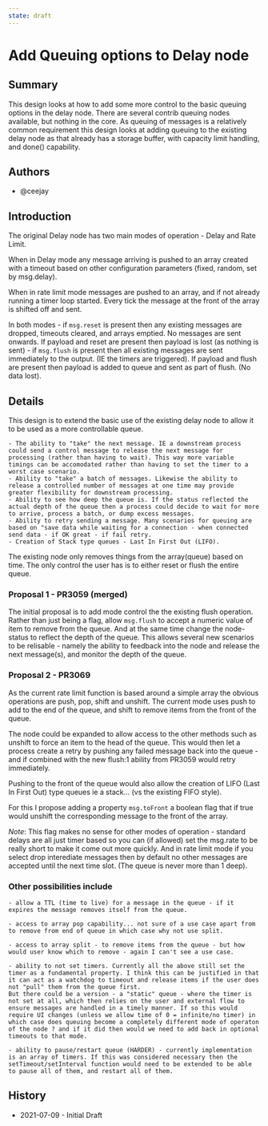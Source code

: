 ```yaml
---
state: draft
---
```


# Add Queuing options to Delay node

## Summary

This design looks at how to add some more control to the basic queuing options in the delay node.
There are several contrib queuing nodes available, but nothing in the core. As queuing of messages is a relatively common requirement this design looks at adding queuing to the existing delay node as that already has a storage buffer, with capacity limit handling, and done() capability.

## Authors

 - @ceejay

## Introduction

The original Delay node has two main modes of operation - Delay and Rate Limit.

When in Delay mode any message arriving is pushed to an array created with a timeout based on other configuration parameters (fixed, random, set by msg.delay).

When in rate limit mode messages are pushed to an array, and if not already running a timer loop started. Every tick the message at the front of the array is shifted off and sent.

In both modes
    - if `msg.reset` is present then any existing messages are dropped, timeouts cleared, and arrays emptied. No messages are sent onwards. If payload and reset are present then payload is lost (as nothing is sent)
    - if `msg.flush` is present then all existing messages are sent immediately to the output. (IE the timers are triggered). If payload and flush are present then payload is added to queue and sent as part of flush. (No data lost).

## Details

This design is to extend the basic use of the existing delay node to allow it to be used as a more controllable queue.

    - The ability to "take" the next message. IE a downstream process could send a control message to release the next message for processing (rather than having to wait). This way more variable timings can be accomodated rather than having to set the timer to a worst case scenario.
    - Ability to "take" a batch of messages. Likewise the ability to release a controlled number of messages at one time may provide greater flexibility for downstream processing.
    - Ability to see how deep the queue is. If the status reflected the actual depth of the queue then a process could decide to wait for more to arrive, process a batch, or dump excess messages.
    - Ability to retry sending a message. Many scenarios for queuing are based on "save data while waiting for a connection - when connected send data - if OK great - if fail retry.
    - Creation of Stack type queues - Last In First Out (LIFO).

The existing node only removes things from the array(queue) based on time. The only control the user has is to either reset or flush the entire queue.

### Proposal 1 - PR3059 (merged)

The initial proposal is to add mode control the the existing flush operation. Rather than just being a flag, allow `msg.flush` to accept a numeric value of item to remove from the queue. And at the same time change the node-status to reflect the depth of the queue. This allows several new scenarios to be relisable - namely the ability to feedback into the node and release the next message(s), and monitor the depth of the queue.

### Proposal 2 - PR3069

As the current rate limit function is based around a simple array the obvious operations are push, pop, shift and unshift. The current mode uses push to add to the end of the queue, and shift to remove items from the front of the queue.

The node could be expanded to allow access to the other methods such as unshift to force an item to the head of the queue. This would then let a process create a retry by pushing any failed message back into the queue - and if combined with the new flush:1 ability from PR3059 would retry immediately.

Pushing to the front of the queue would also allow the creation of LIFO (Last In First Out) type queues ie a stack... (vs the existing FIFO style).

For this I propose adding a property `msg.toFront` a boolean flag that if true would unshift the corresponding message to the front of the array.

*Note*: This flag makes no sense for other modes of operation - standard delays are all just timer based so you can (if allowed) set the msg.rate to be really short to make it come out more quickly. And in rate limit mode if you select drop interediate messages then by default no other messages are accepted until the next time slot. (The queue is never more than 1 deep).

### Other possibilities include

    - allow a TTL (time to live) for a message in the queue - if it expires the message removes itself from the queue.

    - access to array pop capability... not sure of a use case apart from to remove from end of queue in which case why not use split.

    - access to array split - to remove items from the queue - but how would user know which to remove - again I can't see a use case.

    - ability to not set timers. Currently all the above still set the timer as a fundamental property. I think this can be justified in that it can act as a watchdog to timeout and release items if the user does not "pull" them from the queue first.
    But there could be a version - a "static" queue - where the timer is not set at all, which then relies on the user and external flow to ensure messages are handled in a timely manner. If so this would require UI changes (unless we allow time of 0 = infinite/no timer) in which case does queuing become a completely different mode of operaton of the node ? and if it did then would we need to add back in optional timeouts to that mode.

    - ability to pause/restart queue (HARDER) - currently implementation is an array of timers. If this was considered necessary then the setTimeout/setInterval function would need to be extended to be able to pause all of them, and restart all of them.


## History

  - 2021-07-09 - Initial Draft

